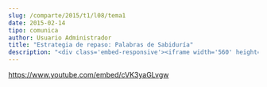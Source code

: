 ```yaml
---
slug: /comparte/2015/t1/l08/tema1
date: 2015-02-14
tipo: comunica
author: Usuario Administrador
title: "Estrategia de repaso: Palabras de Sabiduría"
description: "<div class='embed-responsive'><iframe width='560' height='315' src='https://www.youtube.com/embed/cVK3yaGLvgw' frameborder='0' allowfullscreen></iframe></div>"
---
```


https://www.youtube.com/embed/cVK3yaGLvgw
